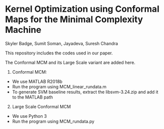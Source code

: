 # Kernel Optimization using Conformal Maps for the Minimal Complexity Machine
Skyler Badge, Sumit Soman, Jayadeva, Suresh Chandra

This repository includes the codes used in our paper.

The Conformal MCM and its Large Scale variant are added here.

1. Conformal MCM:
  - We use MATLAB R2018b
  - Run the program using MCM_linear_rundata.m
  - To generate SVM baseline results, extract the libsvm-3.24.zip and add it to the MATLAB path

2. Large Scale Conformal MCM
  - We use Python 3
  - Run the program using MCM_rundata.py
  
